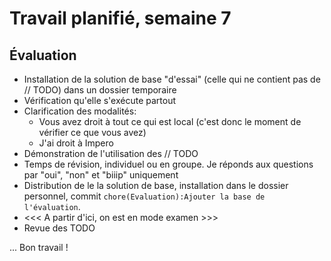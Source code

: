 # Travail planifié, semaine 7

## Évaluation

- Installation de la solution de base "d'essai" (celle qui ne contient pas de // TODO) dans un dossier temporaire
- Vérification qu'elle s'exécute partout
- Clarification des modalités: 
  - Vous avez droit à tout ce qui est local (c'est donc le moment de vérifier ce que vous avez)
  - J'ai droit à Impero
- Démonstration de l'utilisation des // TODO
- Temps de révision, individuel ou en groupe. Je réponds aux questions par "oui", "non" et "biiip" uniquement
- Distribution de le la solution de base, installation dans le dossier personnel, commit `chore(Evaluation):Ajouter la base de l'évaluation`.
- <<< A partir d'ici, on est en mode examen >>>
- Revue des TODO

... Bon travail !



